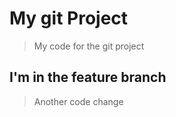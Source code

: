 # My git Project 

> My code for the git project

## I'm in the feature branch

> Another code change
